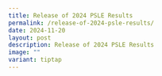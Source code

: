 ```yaml
---
title: Release of 2024 PSLE Results
permalink: /release-of-2024-psle-results/
date: 2024-11-20
layout: post
description: Release of 2024 PSLE Results
image: ""
variant: tiptap
---
```

